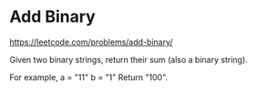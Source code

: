 Add Binary
=====

https://leetcode.com/problems/add-binary/

Given two binary strings, return their sum (also a binary string).

For example,
a = "11"
b = "1"
Return "100".
